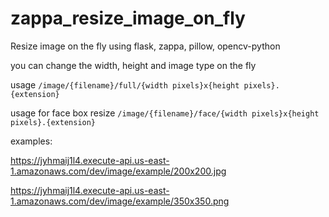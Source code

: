 # zappa_resize_image_on_fly

Resize image on the fly using flask, zappa, pillow, opencv-python

you can change the width, height and image type on the fly

usage `/image/{filename}/full/{width pixels}x{height pixels}.{extension}`

usage for face box resize `/image/{filename}/face/{width pixels}x{height pixels}.{extension}`

examples:

https://jyhmaij1l4.execute-api.us-east-1.amazonaws.com/dev/image/example/200x200.jpg

https://jyhmaij1l4.execute-api.us-east-1.amazonaws.com/dev/image/example/350x350.png